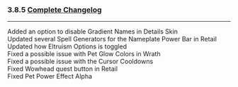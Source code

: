 ### 3.8.5 [Complete Changelog](https://github.com/eltreum0/eltruism/blob/main/Changelog.md)
___
Added an option to disable Gradient Names in Details Skin  
Updated several Spell Generators for the Nameplate Power Bar in Retail  
Updated how Eltruism Options is toggled  
Fixed a possible issue with Pet Glow Colors in Wrath  
Fixed a possible issue with the Cursor Cooldowns  
Fixed Wowhead quest button in Retail  
Fixed Pet Power Effect Alpha
